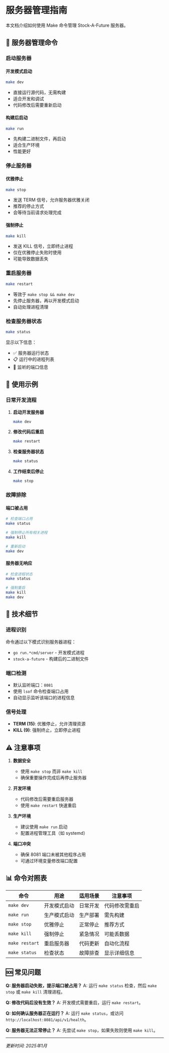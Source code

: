 # 服务器管理指南

本文档介绍如何使用 Make 命令管理 Stock-A-Future 服务器。

## 🚀 服务器管理命令

### 启动服务器

#### 开发模式启动
```bash
make dev
```
- 直接运行源代码，无需构建
- 适合开发和调试
- 代码修改后需要重新启动

#### 构建后启动
```bash
make run
```
- 先构建二进制文件，再启动
- 适合生产环境
- 性能更好

### 停止服务器

#### 优雅停止
```bash
make stop
```
- 发送 TERM 信号，允许服务器优雅关闭
- 推荐的停止方式
- 会等待当前请求处理完成

#### 强制停止
```bash
make kill
```
- 发送 KILL 信号，立即终止进程
- 仅在优雅停止失败时使用
- 可能导致数据丢失

### 重启服务器
```bash
make restart
```
- 等效于 `make stop && make dev`
- 先停止服务器，再以开发模式启动
- 自动处理进程清理

### 检查服务器状态
```bash
make status
```
显示以下信息：
- ✅ 服务器运行状态
- 📋 运行中的进程列表
- 🔌 监听的端口信息

## 📝 使用示例

### 日常开发流程

1. **启动开发服务器**
   ```bash
   make dev
   ```

2. **修改代码后重启**
   ```bash
   make restart
   ```

3. **检查服务器状态**
   ```bash
   make status
   ```

4. **工作结束后停止**
   ```bash
   make stop
   ```

### 故障排除

#### 端口被占用
```bash
# 检查端口占用
make status

# 强制停止所有相关进程
make kill

# 重新启动
make dev
```

#### 服务器无响应
```bash
# 检查进程状态
make status

# 强制重启
make kill
make dev
```

## 🔧 技术细节

### 进程识别
命令通过以下模式识别服务器进程：
- `go run.*cmd/server` - 开发模式进程
- `stock-a-future` - 构建后的二进制文件

### 端口检测
- 默认监听端口：`8081`
- 使用 `lsof` 命令检查端口占用
- 自动显示监听该端口的进程信息

### 信号处理
- **TERM (15)**: 优雅停止，允许清理资源
- **KILL (9)**: 强制终止，立即停止进程

## ⚠️ 注意事项

1. **数据安全**
   - 使用 `make stop` 而非 `make kill`
   - 确保重要操作完成后再停止服务器

2. **开发环境**
   - 代码修改后需要重启服务器
   - 使用 `make restart` 快速重启

3. **生产环境**
   - 建议使用 `make run` 启动
   - 配置进程管理工具（如 systemd）

4. **端口冲突**
   - 确保 8081 端口未被其他程序占用
   - 可通过环境变量修改端口配置

## 📊 命令对照表

| 命令 | 用途 | 适用场景 | 注意事项 |
|------|------|----------|----------|
| `make dev` | 开发模式启动 | 日常开发 | 代码修改需重启 |
| `make run` | 生产模式启动 | 生产部署 | 需先构建 |
| `make stop` | 优雅停止 | 正常停止 | 推荐方式 |
| `make kill` | 强制停止 | 紧急情况 | 可能丢数据 |
| `make restart` | 重启服务器 | 代码更新 | 自动化流程 |
| `make status` | 检查状态 | 故障排查 | 显示详细信息 |

## 🆘 常见问题

**Q: 服务器启动失败，提示端口被占用？**
A: 运行 `make status` 检查，然后 `make stop` 或 `make kill` 清理进程。

**Q: 修改代码后没有生效？**
A: 开发模式需要重启，运行 `make restart`。

**Q: 如何确认服务器正在运行？**
A: 运行 `make status`，或访问 `http://localhost:8081/api/v1/health`。

**Q: 服务器无法正常停止？**
A: 先尝试 `make stop`，如果失败则使用 `make kill`。

---

*更新时间: 2025年1月*
